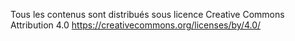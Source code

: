 Tous les contenus sont distribués sous licence Creative Commons Attribution 4.0
https://creativecommons.org/licenses/by/4.0/
